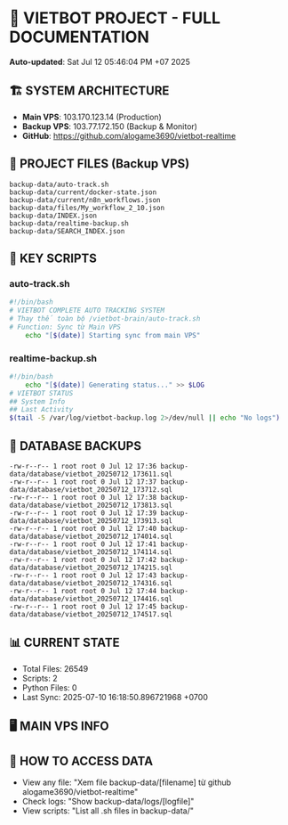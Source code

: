 # 🤖 VIETBOT PROJECT - FULL DOCUMENTATION
**Auto-updated**: Sat Jul 12 05:46:04 PM +07 2025

## 🏗️ SYSTEM ARCHITECTURE
- **Main VPS**: 103.170.123.14 (Production)
- **Backup VPS**: 103.77.172.150 (Backup & Monitor)
- **GitHub**: https://github.com/alogame3690/vietbot-realtime

## 📁 PROJECT FILES (Backup VPS)
```
backup-data/auto-track.sh
backup-data/current/docker-state.json
backup-data/current/n8n_workflows.json
backup-data/files/My_workflow_2_10.json
backup-data/INDEX.json
backup-data/realtime-backup.sh
backup-data/SEARCH_INDEX.json
```

## 🔧 KEY SCRIPTS
### auto-track.sh
```bash
#!/bin/bash
# VIETBOT COMPLETE AUTO TRACKING SYSTEM
# Thay thế toàn bộ /vietbot-brain/auto-track.sh
# Function: Sync từ Main VPS
    echo "[$(date)] Starting sync from main VPS"
```
### realtime-backup.sh
```bash
#!/bin/bash
    echo "[$(date)] Generating status..." >> $LOG
# VIETBOT STATUS
## System Info
## Last Activity
$(tail -5 /var/log/vietbot-backup.log 2>/dev/null || echo "No logs")
```

## 💾 DATABASE BACKUPS
```
-rw-r--r-- 1 root root 0 Jul 12 17:36 backup-data/database/vietbot_20250712_173611.sql
-rw-r--r-- 1 root root 0 Jul 12 17:37 backup-data/database/vietbot_20250712_173712.sql
-rw-r--r-- 1 root root 0 Jul 12 17:38 backup-data/database/vietbot_20250712_173813.sql
-rw-r--r-- 1 root root 0 Jul 12 17:39 backup-data/database/vietbot_20250712_173913.sql
-rw-r--r-- 1 root root 0 Jul 12 17:40 backup-data/database/vietbot_20250712_174014.sql
-rw-r--r-- 1 root root 0 Jul 12 17:41 backup-data/database/vietbot_20250712_174114.sql
-rw-r--r-- 1 root root 0 Jul 12 17:42 backup-data/database/vietbot_20250712_174215.sql
-rw-r--r-- 1 root root 0 Jul 12 17:43 backup-data/database/vietbot_20250712_174316.sql
-rw-r--r-- 1 root root 0 Jul 12 17:44 backup-data/database/vietbot_20250712_174416.sql
-rw-r--r-- 1 root root 0 Jul 12 17:45 backup-data/database/vietbot_20250712_174517.sql
```

## 📊 CURRENT STATE
- Total Files: 26549
- Scripts: 2
- Python Files: 0
- Last Sync: 2025-07-10 16:18:50.896721968 +0700

## 🖥️ MAIN VPS INFO


## 🚨 HOW TO ACCESS DATA
- View any file: "Xem file backup-data/[filename] từ github alogame3690/vietbot-realtime"
- Check logs: "Show backup-data/logs/[logfile]"
- View scripts: "List all .sh files in backup-data/"
